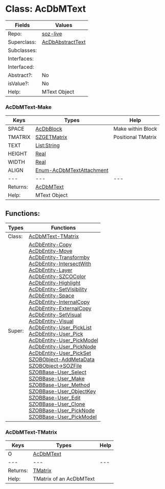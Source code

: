 
# Class:	AcDbMText

| Fields | Values |
| --------- | --------- |
| Repo: | [soz-live](/repos/soz-live.html) |
| Superclass: | [AcDbAbstractText](AcDbAbstractText.html) |
| Subclasses: |  |
| Interfaces: |  |
| Interfaced: |  |
| Abstract?: | No |
| isValue?: | No |
| Help: | MText Object |

### AcDbMText-Make

| Keys | Types | Help |
| --------- | --------- | --------- |
| SPACE | [AcDbBlock](AcDbBlock.html) | Make within Block |
| TMATRIX | [SZGETMatrix](SZGETMatrix.html) | Positional TMatrix |
| TEXT | [List:String](String.html) |  |
| HEIGHT | [Real](Real.html) |  |
| WIDTH | [Real](Real.html) |  |
| ALIGN | [Enum-AcDbMTextAttachment](Enum-AcDbMTextAttachment.html) |  |
| --- | --- | --- |
| Returns: | [AcDbMText](AcDbMText.html) |
| Help: | MText Object |


## Functions:

| Types | Functions |
| --------- | --------- |
| Class: | [AcDbMText-TMatrix](#AcDbMText-TMatrix) |
| Super: | [AcDbEntity-Copy](AcDbEntity.html) <br> [AcDbEntity-Move](AcDbEntity.html) <br> [AcDbEntity-Transformby](AcDbEntity.html) <br> [AcDbEntity-IntersectWith](AcDbEntity.html) <br> [AcDbEntity-Layer](AcDbEntity.html) <br> [AcDbEntity-SZCOColor](AcDbEntity.html) <br> [AcDbEntity-Highlight](AcDbEntity.html) <br> [AcDbEntity-SetVisibility](AcDbEntity.html) <br> [AcDbEntity-Space](AcDbEntity.html) <br> [AcDbEntity-InternalCopy](AcDbEntity.html) <br> [AcDbEntity-ExternalCopy](AcDbEntity.html) <br> [AcDbEntity-SetVisual](AcDbEntity.html) <br> [AcDbEntity-Visual](AcDbEntity.html) <br> [AcDbEntity-User_PickList](AcDbEntity.html) <br> [AcDbEntity-User_Pick](AcDbEntity.html) <br> [AcDbEntity-User_PickModel](AcDbEntity.html) <br> [AcDbEntity-User_PickNode](AcDbEntity.html) <br> [AcDbEntity-User_PickSet](AcDbEntity.html) <br> [SZOBObject-AddMetaData](SZOBObject.html) <br> [SZOBObject->SOZFile](SZOBObject.html) <br> [SZOBBase-User_Select](SZOBBase.html) <br> [SZOBBase-User_Make](SZOBBase.html) <br> [SZOBBase-User_Method](SZOBBase.html) <br> [SZOBBase-User_ObjectKey](SZOBBase.html) <br> [SZOBBase-User_Edit](SZOBBase.html) <br> [SZOBBase-User_Clone](SZOBBase.html) <br> [SZOBBase-User_PickNode](SZOBBase.html) <br> [SZOBBase-User_PickModel](SZOBBase.html) |


### AcDbMText-TMatrix

| Keys | Types | Help |
| --------- | --------- | --------- |
| O | [AcDbMText](AcDbMText.html) |  |
| --- | --- | --- |
| Returns: | [TMatrix](TMatrix.html) |
| Help: | TMatrix of an AcDbMText |

